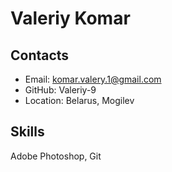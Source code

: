 # Valeriy Komar
## Contacts
* Email: komar.valery.1@gmail.com
* GitHub: Valeriy-9
* Location: Belarus, Mogilev
## Skills
Adobe Photoshop,
Git
